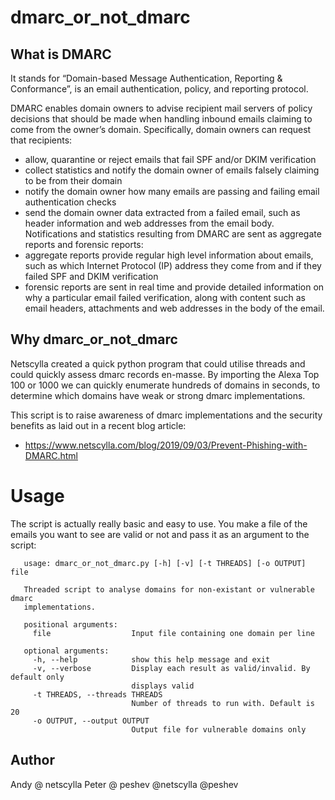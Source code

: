 # dmarc_or_not_dmarc

## What is DMARC 

It stands for “Domain-based Message Authentication, Reporting & Conformance”, is an email authentication, policy, and reporting protocol.

DMARC enables domain owners to advise recipient mail servers of policy decisions that should be made when handling inbound emails claiming to come from the owner’s domain. Specifically, domain owners can request that recipients:
 * allow, quarantine or reject emails that fail SPF and/or DKIM verification
 * collect statistics and notify the domain owner of emails falsely claiming to be from their domain
 * notify the domain owner how many emails are passing and failing email authentication checks
 * send the domain owner data extracted from a failed email, such as header information and web addresses from the email body.
Notifications and statistics resulting from DMARC are sent as aggregate reports and forensic reports:
 * aggregate reports provide regular high level information about emails, such as which Internet Protocol (IP) address they come from and if they failed SPF and DKIM verification
 * forensic reports are sent in real time and provide detailed information on why a particular email failed verification, along with content such as email headers, attachments and web addresses in the body of the email.

## Why dmarc_or_not_dmarc

Netscylla created a quick python program that could utilise threads and could quickly assess dmarc records en-masse.  By importing the Alexa Top 100 or 1000 we can
quickly enumerate hundreds of domains in seconds, to determine which domains have weak or strong dmarc implementations.

This script is to raise awareness of dmarc implementations and the security benefits as laid out in a recent blog article:
 * https://www.netscylla.com/blog/2019/09/03/Prevent-Phishing-with-DMARC.html

# Usage
The script is actually really basic and easy to use.  You make a file of the emails you want to see are valid or not and pass it as an argument to the script:

```
   usage: dmarc_or_not_dmarc.py [-h] [-v] [-t THREADS] [-o OUTPUT] file
   
   Threaded script to analyse domains for non-existant or vulnerable dmarc
   implementations.

   positional arguments:
     file                  Input file containing one domain per line
   
   optional arguments:
     -h, --help            show this help message and exit
     -v, --verbose         Display each result as valid/invalid. By default only
                           displays valid
     -t THREADS, --threads THREADS
                           Number of threads to run with. Default is 20
     -o OUTPUT, --output OUTPUT
                           Output file for vulnerable domains only
```                            

## Author
Andy @ netscylla
Peter @ peshev
@netscylla
@peshev
